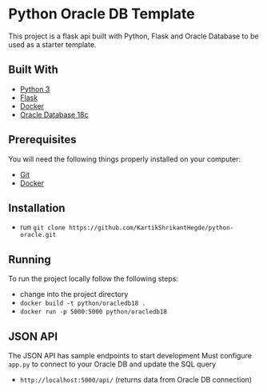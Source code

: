 # Python Oracle DB Template

This project is a flask api built with Python, Flask and Oracle Database to be used as a starter template.

## Built With

* [Python 3](https://www.python.org/)
* [Flask](http://flask.pocoo.org/)
* [Docker](https://www.docker.com/)
* [Oracle Database 18c](https://www.oracle.com/technetwork/database/enterprise-edition/downloads/index.html)

## Prerequisites

You will need the following things properly installed on your computer:

* [Git](http://git-scm.com/)
* [Docker](https://www.docker.com/)

## Installation

* run `git clone https://github.com/KartikShrikantHegde/python-oracle.git`

## Running

To run the project locally follow the following steps:

* change into the project directory
* `docker build -t python/oracledb18 .`
* `docker run -p 5000:5000 python/oracledb18`

## JSON API

The JSON API has sample endpoints to start development
Must configure `app.py` to connect to your Oracle DB and update the SQL query

* `http://localhost:5000/api/`
(returns data from Oracle DB connection)
